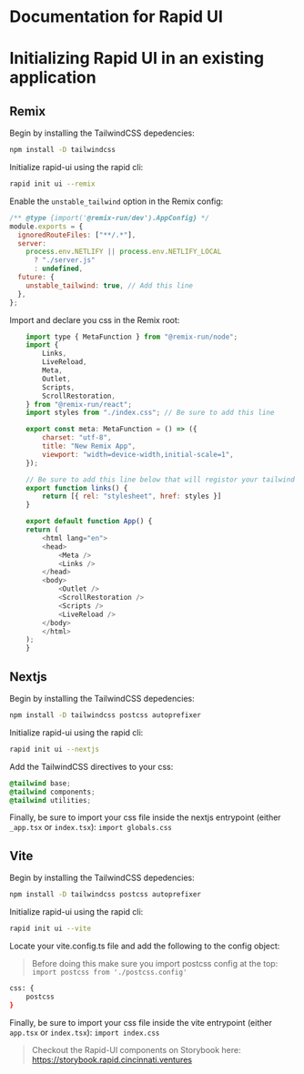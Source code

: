 # Documentation for Rapid UI

# Initializing Rapid UI in an existing application

## Remix
Begin by installing the TailwindCSS depedencies:
```bash
npm install -D tailwindcss
```

Initialize rapid-ui using the rapid cli:
```bash
rapid init ui --remix
```

Enable the `unstable_tailwind` option in the Remix config:
```javascript
/** @type {import('@remix-run/dev').AppConfig} */
module.exports = {
  ignoredRouteFiles: ["**/.*"],
  server:
    process.env.NETLIFY || process.env.NETLIFY_LOCAL
      ? "./server.js"
      : undefined,
  future: {
    unstable_tailwind: true, // Add this line
  },
};

```

Import and declare you css in the Remix root:
```javascript
    import type { MetaFunction } from "@remix-run/node";
    import {
        Links,
        LiveReload,
        Meta,
        Outlet,
        Scripts,
        ScrollRestoration,
    } from "@remix-run/react";
    import styles from "./index.css"; // Be sure to add this line

    export const meta: MetaFunction = () => ({
        charset: "utf-8",
        title: "New Remix App",
        viewport: "width=device-width,initial-scale=1",
    });

    // Be sure to add this line below that will registor your tailwind styles
    export function links() {
        return [{ rel: "stylesheet", href: styles }]
    }

    export default function App() {
    return (
        <html lang="en">
        <head>
            <Meta />
            <Links />
        </head>
        <body>
            <Outlet />
            <ScrollRestoration />
            <Scripts />
            <LiveReload />
        </body>
        </html>
    );
    }
```

## Nextjs
Begin by installing the TailwindCSS depedencies:
```bash
npm install -D tailwindcss postcss autoprefixer
```

Initialize rapid-ui using the rapid cli:
```bash
rapid init ui --nextjs
```

Add the TailwindCSS directives to your css:
```css
@tailwind base;
@tailwind components;
@tailwind utilities;
```

Finally, be sure to import your css file inside the nextjs entrypoint (either `_app.tsx` or `index.tsx`): `import globals.css`


## Vite
Begin by installing the TailwindCSS depedencies:
```bash
npm install -D tailwindcss postcss autoprefixer
```

Initialize rapid-ui using the rapid cli:
```bash
rapid init ui --vite
```

Locate your vite.config.ts file and add the following to the config object:
> Before doing this make sure you import postcss config at the top: `import postcss from './postcss.config'`
```bash
css: {
    postcss
}
```

Finally, be sure to import your css file inside the vite entrypoint (either `app.tsx` or `index.tsx`): `import index.css`

> Checkout the Rapid-UI components on Storybook here: https://storybook.rapid.cincinnati.ventures
